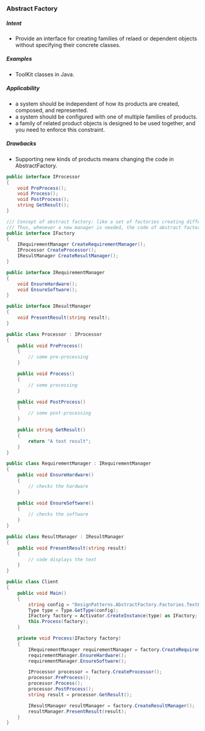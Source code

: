 ### Abstract Factory

##### Intent

- Provide an interface for creating families of relaed or dependent objects without specifying their concrete classes.

##### Examples

- ToolKit classes in Java.

##### Applicability

- a system should be independent of how its products are created, composed, and represented.
- a system should be configured with one of multiple families of products.
- a family of related product objects is designed to be used together, and you need to enforce this constraint.

##### Drawbacks

- Supporting new kinds of products means changing the code in AbstractFactory.


```cs
public interface IProcessor
{
    void PreProcess();
    void Process();
    void PostProcess();
    string GetResult();
}

/// Concept of abstract factory: like a set of factories creating different managers.
/// Thus, whenever a new manager is needed, the code of abstract factory needs to be changed.
public interface IFactory
{
    IRequirementManager CreateRequirementManager();
    IProcessor CreateProcessor();
    IResultManager CreateResultManager();
}

public interface IRequirementManager
{
    void EnsureHardware();
    void EnsureSoftware();
}

public interface IResultManager
{
    void PresentResult(string result);
}

public class Processor : IProcessor
{
    public void PreProcess()
    {
        // some pre-processing
    }

    public void Process()
    {
        // some processing
    }

    public void PostProcess()
    {
        // some post-processing
    }

    public string GetResult()
    {
        return "A text result";
    }
}

public class RequirementManager : IRequirementManager
{
    public void EnsureHardware()
    {
        // checks the hardware
    }

    public void EnsureSoftware()
    {
        // checks the software
    }
}

public class ResultManager : IResultManager
{
    public void PresentResult(string result)
    {
        // code displays the text
    }
}

public class Client
{
    public void Main()
    {
        string config = "DesignPatterns.AbstractFactory.Factories.TextFactory, DesignPatterns";
        Type type = Type.GetType(config);
        IFactory factory = Activator.CreateInstance(type) as IFactory;
        this.Process(factory);
    }

    private void Process(IFactory factory)
    {
        IRequirementManager requirementManager = factory.CreateRequirementManager();
        requirementManager.EnsureHardware();
        requirementManager.EnsureSoftware();

        IProcessor processor = factory.CreateProcessor();
        processor.PreProcess();
        processor.Process();
        processor.PostProcess();
        string result = processor.GetResult();

        IResultManager resultManager = factory.CreateResultManager();
        resultManager.PresentResult(result);
    }
}
```
